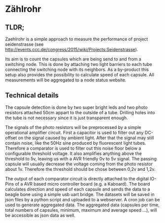 Zählrohr
=========

TLDR;
-----
Zaehlrohr is a simple approach to measure the performance 
of project seidenstrasse (see http://events.ccc.de/congress/2015/wiki/Projects:Seidenstrasse).

Its aim is to count the capsules which are being send to and from a switching node.
This is done by attaching two light barriers to each tube
connecting the switching node with its neighbors.
As a by-product this setup also provides the possibility to calculate speed of each capsule.
All measurements will be aggregated to a node status website.

Technical details
-----------------
The capsule detection is done by two super bright leds and two photo resistors
attached 50cm appart to the outside of a tube.
Drilling holes into the tube is not necessary since it is just transparent enough.

The signals of the photo resistors will be preprocessed by a simple operational amplifier circuit.
First a capacitor is used to filter out any DC-offset on the signal caused by ambient light.
After that the signal may still contain noise,
like the 50Hz sine produced by fluorescent light tubes.
Therefore a comparator is used to filter out this noise floor below a configurable threshold voltage.
It also amplifies anything above the threshold to 5v, leaving us with a AVR friendly 0v to 5v signal.
The passing capsule will usually decrease the voltage coming from the photo resistor about 1v.
Therefore the threshold should be chose between 0,2v and 1,2v.

The output of each comparator circuit is directly attached to the digital IO-Pins of a AVR based
micro controller board (e.g. a Kaboard).
The board calculates direction and speed of each capsule and sends the data to a beagle bone using a 
simple usb uart bridge.
The datasets will be saved in json files by a python script and uploaded to a webserver.
A cron job can be used to generate aggregated data.
The aggregated data (capsules per time, total numbers of capsules, minimum, maximum and average speed ...),
will be accessible as json data as well.

 
